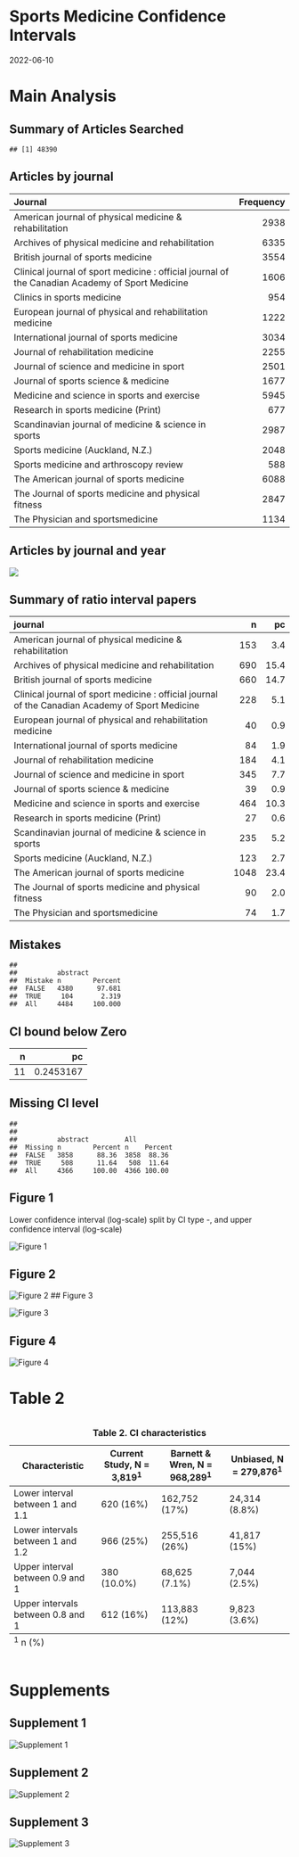 Sports Medicine Confidence Intervals
================
2022-06-10

# Main Analysis

## Summary of Articles Searched

    ## [1] 48390

## Articles by journal

| Journal                                                                                         | Frequency |
|:------------------------------------------------------------------------------------------------|----------:|
| American journal of physical medicine & rehabilitation                                          |      2938 |
| Archives of physical medicine and rehabilitation                                                |      6335 |
| British journal of sports medicine                                                              |      3554 |
| Clinical journal of sport medicine : official journal of the Canadian Academy of Sport Medicine |      1606 |
| Clinics in sports medicine                                                                      |       954 |
| European journal of physical and rehabilitation medicine                                        |      1222 |
| International journal of sports medicine                                                        |      3034 |
| Journal of rehabilitation medicine                                                              |      2255 |
| Journal of science and medicine in sport                                                        |      2501 |
| Journal of sports science & medicine                                                            |      1677 |
| Medicine and science in sports and exercise                                                     |      5945 |
| Research in sports medicine (Print)                                                             |       677 |
| Scandinavian journal of medicine & science in sports                                            |      2987 |
| Sports medicine (Auckland, N.Z.)                                                                |      2048 |
| Sports medicine and arthroscopy review                                                          |       588 |
| The American journal of sports medicine                                                         |      6088 |
| The Journal of sports medicine and physical fitness                                             |      2847 |
| The Physician and sportsmedicine                                                                |      1134 |

## Articles by journal and year

![](report_files/figure-gfm/unnamed-chunk-3-1.png)<!-- -->

## Summary of ratio interval papers

| journal                                                                                         |    n |   pc |
|:------------------------------------------------------------------------------------------------|-----:|-----:|
| American journal of physical medicine & rehabilitation                                          |  153 |  3.4 |
| Archives of physical medicine and rehabilitation                                                |  690 | 15.4 |
| British journal of sports medicine                                                              |  660 | 14.7 |
| Clinical journal of sport medicine : official journal of the Canadian Academy of Sport Medicine |  228 |  5.1 |
| European journal of physical and rehabilitation medicine                                        |   40 |  0.9 |
| International journal of sports medicine                                                        |   84 |  1.9 |
| Journal of rehabilitation medicine                                                              |  184 |  4.1 |
| Journal of science and medicine in sport                                                        |  345 |  7.7 |
| Journal of sports science & medicine                                                            |   39 |  0.9 |
| Medicine and science in sports and exercise                                                     |  464 | 10.3 |
| Research in sports medicine (Print)                                                             |   27 |  0.6 |
| Scandinavian journal of medicine & science in sports                                            |  235 |  5.2 |
| Sports medicine (Auckland, N.Z.)                                                                |  123 |  2.7 |
| The American journal of sports medicine                                                         | 1048 | 23.4 |
| The Journal of sports medicine and physical fitness                                             |   90 |  2.0 |
| The Physician and sportsmedicine                                                                |   74 |  1.7 |

## Mistakes

    ##                          
    ##          abstract        
    ##  Mistake n        Percent
    ##  FALSE   4380      97.681
    ##  TRUE     104       2.319
    ##  All     4484     100.000

## CI bound below Zero

|   n |        pc |
|----:|----------:|
|  11 | 0.2453167 |

## Missing CI level

    ##                                       
    ##                                       
    ##          abstract         All         
    ##  Missing n        Percent n    Percent
    ##  FALSE   3858      88.36  3858  88.36 
    ##  TRUE     508      11.64   508  11.64 
    ##  All     4366     100.00  4366 100.00

## Figure 1

Lower confidence interval (log-scale) split by CI type -, and upper
confidence interval (log-scale)

![Figure 1](figure1.png)

## Figure 2

![Figure 2](figure2.png) \## Figure 3

![Figure 3](figure3.png)

## Figure 4

![Figure 4](figure4-0.02-blue.png)

# Table 2

<div id="xqvczuunxy" style="overflow-x:auto;overflow-y:auto;width:auto;height:auto;">
<style>html {
  font-family: -apple-system, BlinkMacSystemFont, 'Segoe UI', Roboto, Oxygen, Ubuntu, Cantarell, 'Helvetica Neue', 'Fira Sans', 'Droid Sans', Arial, sans-serif;
}

#xqvczuunxy .gt_table {
  display: table;
  border-collapse: collapse;
  margin-left: auto;
  margin-right: auto;
  color: #333333;
  font-size: 16px;
  font-weight: normal;
  font-style: normal;
  background-color: #FFFFFF;
  width: auto;
  border-top-style: solid;
  border-top-width: 2px;
  border-top-color: #A8A8A8;
  border-right-style: none;
  border-right-width: 2px;
  border-right-color: #D3D3D3;
  border-bottom-style: solid;
  border-bottom-width: 2px;
  border-bottom-color: #A8A8A8;
  border-left-style: none;
  border-left-width: 2px;
  border-left-color: #D3D3D3;
}

#xqvczuunxy .gt_heading {
  background-color: #FFFFFF;
  text-align: center;
  border-bottom-color: #FFFFFF;
  border-left-style: none;
  border-left-width: 1px;
  border-left-color: #D3D3D3;
  border-right-style: none;
  border-right-width: 1px;
  border-right-color: #D3D3D3;
}

#xqvczuunxy .gt_title {
  color: #333333;
  font-size: 125%;
  font-weight: initial;
  padding-top: 4px;
  padding-bottom: 4px;
  padding-left: 5px;
  padding-right: 5px;
  border-bottom-color: #FFFFFF;
  border-bottom-width: 0;
}

#xqvczuunxy .gt_subtitle {
  color: #333333;
  font-size: 85%;
  font-weight: initial;
  padding-top: 0;
  padding-bottom: 6px;
  padding-left: 5px;
  padding-right: 5px;
  border-top-color: #FFFFFF;
  border-top-width: 0;
}

#xqvczuunxy .gt_bottom_border {
  border-bottom-style: solid;
  border-bottom-width: 2px;
  border-bottom-color: #D3D3D3;
}

#xqvczuunxy .gt_col_headings {
  border-top-style: solid;
  border-top-width: 2px;
  border-top-color: #D3D3D3;
  border-bottom-style: solid;
  border-bottom-width: 2px;
  border-bottom-color: #D3D3D3;
  border-left-style: none;
  border-left-width: 1px;
  border-left-color: #D3D3D3;
  border-right-style: none;
  border-right-width: 1px;
  border-right-color: #D3D3D3;
}

#xqvczuunxy .gt_col_heading {
  color: #333333;
  background-color: #FFFFFF;
  font-size: 100%;
  font-weight: normal;
  text-transform: inherit;
  border-left-style: none;
  border-left-width: 1px;
  border-left-color: #D3D3D3;
  border-right-style: none;
  border-right-width: 1px;
  border-right-color: #D3D3D3;
  vertical-align: bottom;
  padding-top: 5px;
  padding-bottom: 6px;
  padding-left: 5px;
  padding-right: 5px;
  overflow-x: hidden;
}

#xqvczuunxy .gt_column_spanner_outer {
  color: #333333;
  background-color: #FFFFFF;
  font-size: 100%;
  font-weight: normal;
  text-transform: inherit;
  padding-top: 0;
  padding-bottom: 0;
  padding-left: 4px;
  padding-right: 4px;
}

#xqvczuunxy .gt_column_spanner_outer:first-child {
  padding-left: 0;
}

#xqvczuunxy .gt_column_spanner_outer:last-child {
  padding-right: 0;
}

#xqvczuunxy .gt_column_spanner {
  border-bottom-style: solid;
  border-bottom-width: 2px;
  border-bottom-color: #D3D3D3;
  vertical-align: bottom;
  padding-top: 5px;
  padding-bottom: 5px;
  overflow-x: hidden;
  display: inline-block;
  width: 100%;
}

#xqvczuunxy .gt_group_heading {
  padding-top: 8px;
  padding-bottom: 8px;
  padding-left: 5px;
  padding-right: 5px;
  color: #333333;
  background-color: #FFFFFF;
  font-size: 100%;
  font-weight: initial;
  text-transform: inherit;
  border-top-style: solid;
  border-top-width: 2px;
  border-top-color: #D3D3D3;
  border-bottom-style: solid;
  border-bottom-width: 2px;
  border-bottom-color: #D3D3D3;
  border-left-style: none;
  border-left-width: 1px;
  border-left-color: #D3D3D3;
  border-right-style: none;
  border-right-width: 1px;
  border-right-color: #D3D3D3;
  vertical-align: middle;
}

#xqvczuunxy .gt_empty_group_heading {
  padding: 0.5px;
  color: #333333;
  background-color: #FFFFFF;
  font-size: 100%;
  font-weight: initial;
  border-top-style: solid;
  border-top-width: 2px;
  border-top-color: #D3D3D3;
  border-bottom-style: solid;
  border-bottom-width: 2px;
  border-bottom-color: #D3D3D3;
  vertical-align: middle;
}

#xqvczuunxy .gt_from_md > :first-child {
  margin-top: 0;
}

#xqvczuunxy .gt_from_md > :last-child {
  margin-bottom: 0;
}

#xqvczuunxy .gt_row {
  padding-top: 8px;
  padding-bottom: 8px;
  padding-left: 5px;
  padding-right: 5px;
  margin: 10px;
  border-top-style: solid;
  border-top-width: 1px;
  border-top-color: #D3D3D3;
  border-left-style: none;
  border-left-width: 1px;
  border-left-color: #D3D3D3;
  border-right-style: none;
  border-right-width: 1px;
  border-right-color: #D3D3D3;
  vertical-align: middle;
  overflow-x: hidden;
}

#xqvczuunxy .gt_stub {
  color: #333333;
  background-color: #FFFFFF;
  font-size: 100%;
  font-weight: initial;
  text-transform: inherit;
  border-right-style: solid;
  border-right-width: 2px;
  border-right-color: #D3D3D3;
  padding-left: 5px;
  padding-right: 5px;
}

#xqvczuunxy .gt_stub_row_group {
  color: #333333;
  background-color: #FFFFFF;
  font-size: 100%;
  font-weight: initial;
  text-transform: inherit;
  border-right-style: solid;
  border-right-width: 2px;
  border-right-color: #D3D3D3;
  padding-left: 5px;
  padding-right: 5px;
  vertical-align: top;
}

#xqvczuunxy .gt_row_group_first td {
  border-top-width: 2px;
}

#xqvczuunxy .gt_summary_row {
  color: #333333;
  background-color: #FFFFFF;
  text-transform: inherit;
  padding-top: 8px;
  padding-bottom: 8px;
  padding-left: 5px;
  padding-right: 5px;
}

#xqvczuunxy .gt_first_summary_row {
  border-top-style: solid;
  border-top-color: #D3D3D3;
}

#xqvczuunxy .gt_first_summary_row.thick {
  border-top-width: 2px;
}

#xqvczuunxy .gt_last_summary_row {
  padding-top: 8px;
  padding-bottom: 8px;
  padding-left: 5px;
  padding-right: 5px;
  border-bottom-style: solid;
  border-bottom-width: 2px;
  border-bottom-color: #D3D3D3;
}

#xqvczuunxy .gt_grand_summary_row {
  color: #333333;
  background-color: #FFFFFF;
  text-transform: inherit;
  padding-top: 8px;
  padding-bottom: 8px;
  padding-left: 5px;
  padding-right: 5px;
}

#xqvczuunxy .gt_first_grand_summary_row {
  padding-top: 8px;
  padding-bottom: 8px;
  padding-left: 5px;
  padding-right: 5px;
  border-top-style: double;
  border-top-width: 6px;
  border-top-color: #D3D3D3;
}

#xqvczuunxy .gt_striped {
  background-color: rgba(128, 128, 128, 0.05);
}

#xqvczuunxy .gt_table_body {
  border-top-style: solid;
  border-top-width: 2px;
  border-top-color: #D3D3D3;
  border-bottom-style: solid;
  border-bottom-width: 2px;
  border-bottom-color: #D3D3D3;
}

#xqvczuunxy .gt_footnotes {
  color: #333333;
  background-color: #FFFFFF;
  border-bottom-style: none;
  border-bottom-width: 2px;
  border-bottom-color: #D3D3D3;
  border-left-style: none;
  border-left-width: 2px;
  border-left-color: #D3D3D3;
  border-right-style: none;
  border-right-width: 2px;
  border-right-color: #D3D3D3;
}

#xqvczuunxy .gt_footnote {
  margin: 0px;
  font-size: 90%;
  padding-left: 4px;
  padding-right: 4px;
  padding-left: 5px;
  padding-right: 5px;
}

#xqvczuunxy .gt_sourcenotes {
  color: #333333;
  background-color: #FFFFFF;
  border-bottom-style: none;
  border-bottom-width: 2px;
  border-bottom-color: #D3D3D3;
  border-left-style: none;
  border-left-width: 2px;
  border-left-color: #D3D3D3;
  border-right-style: none;
  border-right-width: 2px;
  border-right-color: #D3D3D3;
}

#xqvczuunxy .gt_sourcenote {
  font-size: 90%;
  padding-top: 4px;
  padding-bottom: 4px;
  padding-left: 5px;
  padding-right: 5px;
}

#xqvczuunxy .gt_left {
  text-align: left;
}

#xqvczuunxy .gt_center {
  text-align: center;
}

#xqvczuunxy .gt_right {
  text-align: right;
  font-variant-numeric: tabular-nums;
}

#xqvczuunxy .gt_font_normal {
  font-weight: normal;
}

#xqvczuunxy .gt_font_bold {
  font-weight: bold;
}

#xqvczuunxy .gt_font_italic {
  font-style: italic;
}

#xqvczuunxy .gt_super {
  font-size: 65%;
}

#xqvczuunxy .gt_two_val_uncert {
  display: inline-block;
  line-height: 1em;
  text-align: right;
  font-size: 60%;
  vertical-align: -0.25em;
  margin-left: 0.1em;
}

#xqvczuunxy .gt_footnote_marks {
  font-style: italic;
  font-weight: normal;
  font-size: 75%;
  vertical-align: 0.4em;
}

#xqvczuunxy .gt_asterisk {
  font-size: 100%;
  vertical-align: 0;
}

#xqvczuunxy .gt_slash_mark {
  font-size: 0.7em;
  line-height: 0.7em;
  vertical-align: 0.15em;
}

#xqvczuunxy .gt_fraction_numerator {
  font-size: 0.6em;
  line-height: 0.6em;
  vertical-align: 0.45em;
}

#xqvczuunxy .gt_fraction_denominator {
  font-size: 0.6em;
  line-height: 0.6em;
  vertical-align: -0.05em;
}
</style>
<table class="gt_table">
  <caption><strong>Table 2. CI characteristics</strong></caption>
  
  <thead class="gt_col_headings">
    <tr>
      <th class="gt_col_heading gt_columns_bottom_border gt_left" rowspan="1" colspan="1"><strong>Characteristic</strong></th>
      <th class="gt_col_heading gt_columns_bottom_border gt_center" rowspan="1" colspan="1"><strong>Current Study</strong>, N = 3,819<sup class="gt_footnote_marks">1</sup></th>
      <th class="gt_col_heading gt_columns_bottom_border gt_center" rowspan="1" colspan="1"><strong>Barnett &amp; Wren</strong>, N = 968,289<sup class="gt_footnote_marks">1</sup></th>
      <th class="gt_col_heading gt_columns_bottom_border gt_center" rowspan="1" colspan="1"><strong>Unbiased</strong>, N = 279,876<sup class="gt_footnote_marks">1</sup></th>
    </tr>
  </thead>
  <tbody class="gt_table_body">
    <tr><td class="gt_row gt_left">Lower interval between 1 and 1.1</td>
<td class="gt_row gt_center">620 (16%)</td>
<td class="gt_row gt_center">162,752 (17%)</td>
<td class="gt_row gt_center">24,314 (8.8%)</td></tr>
    <tr><td class="gt_row gt_left">Lower intervals between 1 and 1.2</td>
<td class="gt_row gt_center">966 (25%)</td>
<td class="gt_row gt_center">255,516 (26%)</td>
<td class="gt_row gt_center">41,817 (15%)</td></tr>
    <tr><td class="gt_row gt_left">Upper interval between 0.9 and 1</td>
<td class="gt_row gt_center">380 (10.0%)</td>
<td class="gt_row gt_center">68,625 (7.1%)</td>
<td class="gt_row gt_center">7,044 (2.5%)</td></tr>
    <tr><td class="gt_row gt_left">Upper intervals between 0.8 and 1</td>
<td class="gt_row gt_center">612 (16%)</td>
<td class="gt_row gt_center">113,883 (12%)</td>
<td class="gt_row gt_center">9,823 (3.6%)</td></tr>
  </tbody>
  
  <tfoot class="gt_footnotes">
    <tr>
      <td class="gt_footnote" colspan="4"><sup class="gt_footnote_marks">1</sup> n (%)</td>
    </tr>
  </tfoot>
</table>
</div>

# Supplements

## Supplement 1

![Supplement 1](supplement1.png)

## Supplement 2

![Supplement 2](supplement2.png)

## Supplement 3

![Supplement 3](supplement3.png)
